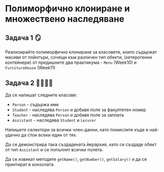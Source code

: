 # Полиморфично клониране и множествено наследяване

## Задача 1 :mirror:
Реализирайте полиморфично клониране за класовете, които съдържат масиви от пойнтъри, сочещи към различен тип обекти, (хетерогенни контейнери) от предишните два практикума - `Menu` (Week10) и `FurnitureHouse` (Week11)

## Задача 2 :man_student::man_teacher:	
Да се напишат следните класове:
- `Person` - съдържа име
- `Student` - наследява `Person` и добавя поле за факултетен номер
- `Teacher` - наследява `Person` и добавя поле за заплата
- `Assistant` - наследява `Student` и `Lecurer`

Напишете селектори за всички член-данни, като помислите къде е най-удачно да стои всеки един от тях. 

Да се демонстрира така създадената йерархия, като се създаде обект от тип `Assistant` и се попълнят всички полета.

Да се извикат методите `getName()`, `getNumber()`, `getSalary()` и да се принтират в конзолата.